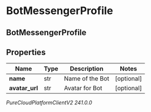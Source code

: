 # BotMessengerProfile

## BotMessengerProfile

## Properties

|Name | Type | Description | Notes|
|------------ | ------------- | ------------- | -------------|
| **name** | str | Name of the Bot | [optional] |
| **avatar_url** | str | Avatar for Bot | [optional] |



_PureCloudPlatformClientV2 241.0.0_
